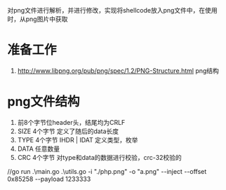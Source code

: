 
对png文件进行解析，并进行修改，实现将shellcode放入png文件中，在使用时，从png图片中获取

# 准备工作

1. http://www.libpng.org/pub/png/spec/1.2/PNG-Structure.html  png结构


# png文件结构

1. 前8个字节位header头，结尾均为CRLF
2. SIZE 4个字节 定义了随后的data长度
3. TYPE 4个字节  IHDR | IDAT 定义类型，枚举
4. DATA 任意数量
5. CRC 4个字节  对type和data的数据进行校验，crc-32校验的


//go run .\main.go .\utils.go -i "./php.png" -o "a.png"  --inject --offset 0x85258 --payload 1233333